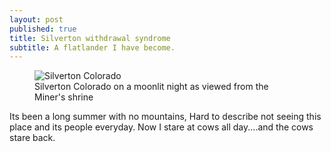 ```yaml
---
layout: post
published: true
title: Silverton withdrawal syndrome
subtitle: A flatlander I have become.
---
```


  
<figure>
  <img src="https://jonbcarroll.s3.us-east-2.amazonaws.com/_ston.jpg" alt="Silverton Colorado">
    <figcaption> Silverton Colorado on a moonlit night as viewed from the Miner's shrine</figcaption>
  </figure>
  
Its been a long summer with no mountains, 
Hard to describe not seeing this place and its people everyday. Now I stare at cows all day....and the cows stare back.

